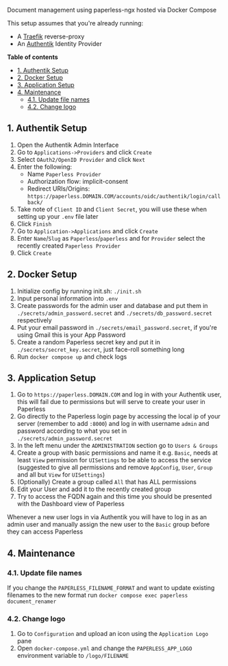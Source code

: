 Document management using paperless-ngx hosted via Docker Compose

This setup assumes that you're already running:
  - A [Traefik](https://github.com/znibb/docker-traefik) reverse-proxy
  - An [Authentik](https://github.com/znibb/docker-authentik) Identity Provider

**Table of contents**
- [1. Authentik Setup](#1-authentik-setup)
- [2. Docker Setup](#2-docker-setup)
- [3. Application Setup](#3-application-setup)
- [4. Maintenance](#4-maintenance)
  - [4.1. Update file names](#41-update-file-names)
  - [4.2. Change logo](#42-change-logo)

## 1. Authentik Setup
1. Open the Authentik Admin Interface
2. Go to `Applications->Providers` and click `Create`
3. Select `OAuth2/OpenID Provider` and click `Next`
4. Enter the following:
   - Name `Paperless Provider`
   - Authorization flow: implicit-consent
   - Redirect URIs/Origins: `https://paperless.DOMAIN.COM/accounts/oidc/authentik/login/callback/`
5. Take note of `Client ID` and `Client Secret`, you will use these when setting up your `.env` file later
6. Click `Finish`
7. Go to `Application->Applications` and click `Create`
8. Enter `Name`/`Slug` as `Paperless`/`paperless` and for `Provider` select the recently created `Paperless Provider`
9. Click `Create`

## 2. Docker Setup
1. Initialize config by running init.sh: `./init.sh`
2. Input personal information into `.env`
3. Create passwords for the admin user and database and put them in `./secrets/admin_password.secret` and `./secrets/db_password.secret` respectively
4. Put your email password in `./secrets/email_password.secret`, if you're using Gmail this is your App Password
5. Create a random Paperless secret key and put it in `./secrets/secret_key.secret`, just face-roll something long
6. Run `docker compose up` and check logs

## 3. Application Setup
1. Go to `https://paperless.DOMAIN.COM` and log in with your Authentik user, this will fail due to permissions but will serve to create your user in Paperless
2. Go directly to the Paperless login page by accessing the local ip of your server (remember to add `:8000`) and log in with username `admin` and password according to what you set in `./secrets/admin_password.secret`
3. In the left menu under the `ADMINISTRATION` section go to `Users & Groups`
4. Create a group with basic permissions and name it e.g. `Basic`, needs at least `View` permission for `UISettings` to be able to access the service (suggested to give all permissions and remove `AppConfig`, `User`, `Group` and all but `View` for `UISettings`)
5. (Optionally) Create a group called `All` that has ALL permissions
6. Edit your User and add it to the recently created group
7. Try to access the FQDN again and this time you should be presented with the Dashboard view of Paperless

Whenever a new user logs in via Authentik you will have to log in as an admin user and manually assign the new user to the `Basic` group before they can access Paperless

## 4. Maintenance
### 4.1. Update file names
If you change the `PAPERLESS_FILENAME_FORMAT` and want to update existing filenames to the new format run `docker compose exec paperless document_renamer`
### 4.2. Change logo
1. Go to `Configuration` and upload an icon using the `Application Logo` pane
2. Open `docker-compose.yml` and change the `PAPERLESS_APP_LOGO` environment variable to `/logo/FILENAME`